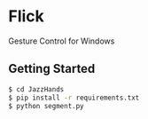 # Flick
Gesture Control for Windows
## Getting Started
```sh
$ cd JazzHands
$ pip install -r requirements.txt
$ python segment.py
```

